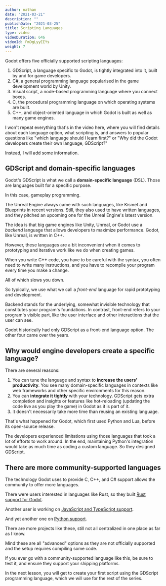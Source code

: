 ```yaml
---
author: nathan
date: "2021-03-21"
description: ""
publishDate: "2021-03-25"
title: Scripting Languages
type: video
videoDuration: 646
videoId: FmDgLyyEEYs
weight: 7
---
```


Godot offers five officially supported scripting languages:

1. GDScript, a language specific to Godot, is tightly integrated into it, built by and for game developers.
1. C#, a general programming language popularised in the game development world by Unity.
1. Visual script, a node-based programming language where you connect boxes.
1. C, the procedural programming language on which operating systems are built.
1. C++, and object-oriented language in which Godot is built as well as many game engines.

I won't repeat everything that's in the video here, where you will find details about each language option, what scripting is, and answers to popular questions like "which language should I learn first?" or "Why did the Godot developers create their own language, GDScript?"

Instead, I will add some information.

## GDScript and domain-specific languages

Godot's GDScript is what we call a **domain-specific language** (DSL). Those are languages built for a specific purpose.

In this case, gameplay programming.

The Unreal Engine always came with such languages, like Kismet and Blueprints in recent versions. Still, they also used to have written languages, and they pitched an upcoming one for the Unreal Engine's latest version.

The idea is that big game engines like Unity, Unreal, or Godot use a _backend_ language that allows developers to maximize performance. Godot, like Unreal, is written in C++.

However, these languages are a bit inconvenient when it comes to prototyping and iterative work like we do when creating games.

When you write C++ code, you have to be careful with the syntax, you often need to write many instructions, and you have to recompile your program every time you make a change.

All of which slows you down.

So typically, we use what we call a _front-end_ language for rapid prototyping and development. 

Backend stands for the underlying, somewhat invisible technology that constitutes your program's foundations. In contrast, front-end refers to your program's visible part, like the user interface and other interactions that the user can see.

Godot historically had only GDScript as a front-end language option. The other four came over the years.

## Why would engine developers create a specific language?

There are several reasons:

1. You can tune the language and syntax to **increase the users' productivity**. You see many domain-specific languages in contexts like web frameworks and other specific environments for this reason.
1. You can **integrate it tightly** with your technology. GDScript gets extra completion and insights or features like hot-reloading (updating the code live as you play the game) in Godot as it is part of it.
1. It doesn't necessarily take more time than reusing an existing language.

That's what happened for Godot, which first used Python and Lua, before its open-source release.

The developers experienced limitations using those languages that took a lot of efforts to work around. In the end, maintaining Python's integration would take as much time as coding a custom language. So they designed GDScript.

## There are more community-supported languages

The technology Godot uses to provide C, C++, and C# support allows the community to offer more languages.

There were users interested in languages like Rust, so they built [Rust support for Godot](https://godot-rust.github.io/).

Another user is working on [JavaScript and TypeScript support](https://github.com/GodotExplorer/ECMAScript).

And yet another one on [Python support](https://github.com/touilleMan/godot-python).

There are more projects like these, still not all centralized in one place as far as I know.

Mind these are all "advanced" options as they are not officially supported and the setup requires compiling some code.

If you ever go with a community-supported language like this, be sure to test it, and ensure they support your shipping platforms.

In the next lesson, you will get to create your first script using the GDScript programming language, which we will use for the rest of the series.
